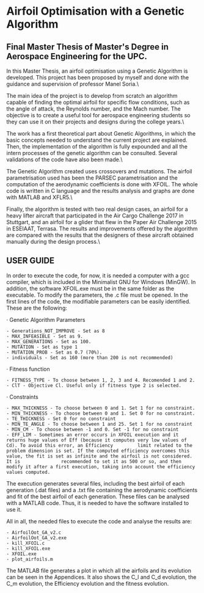 # Airfoil Optimisation with a Genetic Algorithm
Final Master Thesis of Master's Degree in Aerospace Engineering for the UPC.
------------------------------------------------------------------------------------------------------------------------------------------------------------------------------
In this Master Thesis, an airfoil optimisation using a Genetic Algorithm is developed.  This project has been proposed by myself and done with the guidance and supervision of professor Manel Soria.\\

The main idea of the project is to develop from scratch an algorithm capable of finding the optimal airfoil for specific flow conditions, such as the angle of attack, the Reynolds number, and the Mach number. The objective is to create a useful tool for aerospace engineering students so they can use it on their projects and designs during the college years.\\

The work has a first theoretical part about Genetic Algorithms, in which the basic concepts needed to understand the current project are explained. Then, the implementation of the algorithm is fully expounded and all the intern processes of the genetic algorithm can be consulted. Several validations of the code have also been made.\\

The Genetic Algorithm created uses crossovers and mutations. The airfoil parametrisation used has been the PARSEC parametrisation and the computation of the aerodynamic coefficients is done with XFOIL. The whole code is written in C language and the results analysis and graphs are done with MATLAB and XFLR5.\\

Finally, the algorithm is tested with two real design cases, an airfoil for a heavy lifter aircraft that participated in the Air Cargo Challenge 2017 in Stuttgart, and an airfoil for a glider that flew in the Paper Air Challenge 2015 in ESEIAAT, Terrasa. The results and improvements offered by the algorithm are compared with the results that the designers of these aircraft obtained manually during the design process.\\

USER GUIDE
-----------------------------------------------------------------------------------------------------------------------------------------------------------------------------

In order to execute the code, for now, it is needed a computer with a gcc compiler, which is included in the Minimalist GNU for Windows (MinGW). In addition, the software XFOIL.exe must be in the same folder as the executable. To modify the parameters, the .c file must be opened. In the first lines of the code, the modifiable parameters can be easily identified. These are the following:

· Genetic Algorithm Parameters

    - Generations_NOT_IMPROVE - Set as 8
    - MAX_INFEASIBLE - Set as 9.
    - MAX_GENERATIONS - Set as 100.
    - MUTATION - Set as type 1
    - MUTATION_PROB - Set as 0.7 (70%).
    - individuals - Set as 160 (more than 200 is not recommended)

· Fitness function

    - FITNESS_TYPE - To choose between 1, 2, 3 and 4. Recomended 1 and 2.
    - ClT - Objective Cl. Useful only if fitness type 2 is selected.
    
· Constraints

    - MAX_THICKNESS - To choose between 0 and 1. Set 1 for no constraint.
    - MIN_THICKNESS - To choose between 0 and 1. Set 0 for no constraint.
    - TE_THICKNESS - Set 0 for no constraint
    - MIN_TE_ANGLE - To choose between 1 and 25. Set 1 for no constraint
    - MIN_CM - To choose between -1 and 0. Set -1 for no constraint
    - EFF_LIM - Sometimes an error occurs in XFOIL execution and it returns huge values of Eff (because it computes very low values of Cd). To avoid this error, an Efficiency         limit related to the problem dimension is set. If the computed efficiency overcomes this value, the fit is set as infinite and the airfoil is not considered. It is               recommended to set it as 500 or so, and then modify it after a first execution, taking into account the efficiency values computed.

The execution generates several files, including the best airfoil of each generation (.dat files) and a .txt file containing the aerodynamic coefficients and fit of the best airfoil of each generation. These files can be analysed with a MATLAB code. Thus, it is needed to have the software installed to use it.

All in all, the needed files to execute the code and analyse the results are:

    - AirfoilOot_GA_v2.c
    - AirfoilOot_GA_v2.exe
    - kill_XFOIL.c
    - kill_XFOIL.exe
    - XFOIL.exe
    - plot_airfoils.m
    
The MATLAB file generates a plot in which all the airfoils and its evolution can be seen in the Appendices. It also shows the C_l and C_d evolution, the C_m evolution, the Efficiency evolution and the fitness evolution.
